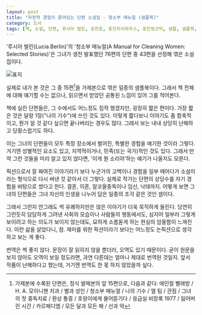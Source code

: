 ```yaml
---
layout: post
title: "자전적 경험이 묻어있는 단편 소설집 - 청소부 매뉴얼 (샘플북)"
category: 도서
tags: [책, 소설, 단편, 루시아 벌린, 공진호, 웅진지식하우스, 웅진씽크빅, 샘플, 샘플북, 서평]
---
```


'루시아 벌린(Lucia Berlin)'의
'청소부 매뉴얼(A Manual for Cleaning Women: Selected Stories)'은
그녀가 생전 발표했던 76편의 단편 중 43편을 선정해 엮은 소설집이다.

![표지](https://lh3.googleusercontent.com/QMXHvveoKKc8s-uOMBwF-bS8WYIsoSpeo7LEmOo8dekyweKespQrrt19VChBHzj1LJ39aN2Enb5Sqw=s480)

실제로 내가 본 것은 그 중 15편[^1]을 가제본으로 엮은 일종의 샘플북이다.
그래서 책 전체에 대해 얘기할 수는 없으나,
읽으면서 받았던 공통된 느낌이 있어 그를 적어본다.

[^1]: 가제본에 수록된 단편은, 정식 발매본의 앞 15편으로, 다음과 같다: 에인절 빨래방 / H. A. 모이니핸 치과 / 별과 성인 / 청소부 매뉴얼 / 나의 기수 / 엘 팀 / 관점 / 그녀의 첫 중독치료 / 환상 통증 / 호랑이에게 물어뜯기다 / 응급실 비망록 1977 / 잃어버린 시간 / 카르페디엠 / 모든 달과 모든 해 / 선과 악

책에 실린 단편들은, 그 수에서도 어느정도 짐작 했겠지만, 굉장히 짧은 편이다.
가장 짧은 것은 달랑 1장("나의 기수")에 쓰인 것도 있다.
이렇게 짧다보니 이야기도 좀 함축적이고,
뭔가 알 것 같다 싶으면 끝나버리는 경우도 많다.
그래서 보는 내내 상당히 난해하고 당황스럽기도 하다.

이는 그녀의 단편들이 모두 특정 장소에서 벌어진, 특별한 경험을 얘기한 것이라 그렇다.
거기엔 성별적인 요소도 있고,
지역적이거나,
민족(또는 국가)적인 것도 있다.
그래서 만약 그런 것들을 미리 알고 있지 않다면,
'이게 뭔 소리야'하는 얘기가 나올지도 모른다.

픽션으로서 잘 짜여진 이야기라기 보다
누군가의 고백이나 경험을 일부 떼어다가
소설이라는 형식으로 다시 써낸 것 같아서 더 그렇다.
실제로 작가는 단편의 상당수를 자기 경험을 바탕으로 썼다고 한다.
결혼, 이혼, 알코올중독이나 임신, 낙태까지.
어떻게 보면 그녀의 단편들은 그녀 자신의 인생을 나누어 담은 일종의 조각 같은 것인 셈이다.

그래서 그런지 안그래도 썩 유쾌하지만은 않은 이야기가 더욱 묵직하게 들린다.
당연히 그런듯히 담담하게 그려낸 사회의 모습이나 사람들의 행동에서도,
심지어 일부러 그렇게 보이려고 하는 의도가 보이지 않는데도,
묘하게 소름돋게 하는 현실의 암울함이 느껴진다.
이런 삶을 살았다니, 참.
재미를 위한 픽션이라기 보다는 어느정도 논픽션으로 생각하고 보는 게 좋다.

번역은 썩 좋지 않다.
문장이 잘 읽히지 않을 뿐더러,
오역도 있기 때문이다.
굳이 원문을 보지 않아도 오역이 보일 정도라면,
과연 다른데는 얼마나 제대로 번역된 것일지.
앞서 작품이 난해하다고 했는데, 거기엔 번역도 한 몫 하지 않았을까 싶다.
